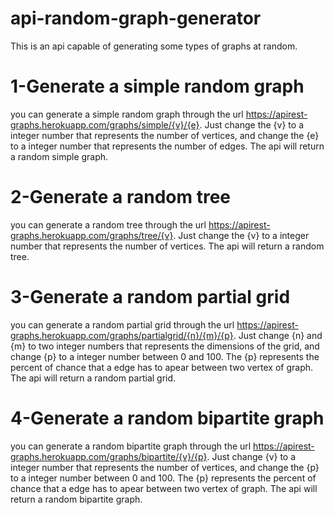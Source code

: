 # api-random-graph-generator
This is an api capable of generating some types of graphs at random.

# 1-Generate a simple random graph
you can generate a simple random graph through the url https://apirest-graphs.herokuapp.com/graphs/simple/{v}/{e}. Just change the {v} to a integer number that  represents the number of vertices, and change the {e} to a integer number that represents the number of edges. The api will return a random simple graph.

# 2-Generate a random tree
you can generate a random tree through the url https://apirest-graphs.herokuapp.com/graphs/tree/{v}. Just change the {v} to a integer number that represents the number of vertices. The api will return a random tree.

# 3-Generate a random partial grid
you can generate a random partial grid through the url https://apirest-graphs.herokuapp.com/graphs/partialgrid/{n}/{m}/{p}. Just change {n} and {m} to two integer numbers that represents the dimensions of the grid, and change {p} to a integer number between 0 and 100. The {p} represents the percent of  chance that a edge has to apear between two vertex of graph. The api will return a random partial grid.

# 4-Generate a random bipartite graph 
you can generate a random bipartite graph through the url https://apirest-graphs.herokuapp.com/graphs/bipartite/{v}/{p}. Just change {v} to a integer number that represents the number of vertices, and change the {p} to a integer number between 0 and 100. The {p} represents the percent of chance that a edge has to apear between two vertex of graph. The api will return a random bipartite graph. 
